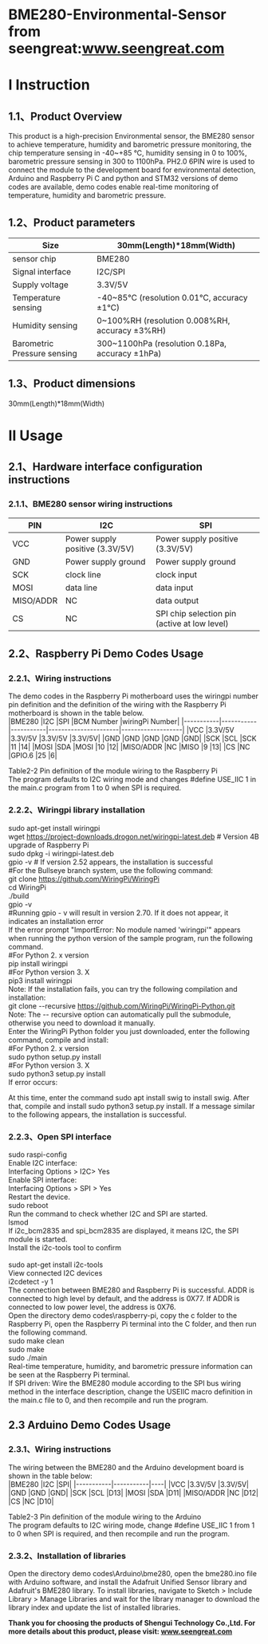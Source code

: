 BME280-Environmental-Sensor from seengreat:www.seengreat.com
 =======================================
# Ⅰ  Instruction
## 1.1、Product Overview
This product is a high-precision Environmental sensor, the BME280 sensor to achieve temperature, humidity and barometric pressure monitoring, the chip temperature sensing in -40~+85 °C, humidity sensing in 0 to 100%, barometric pressure sensing in 300 to 1100hPa. PH2.0 6PIN wire is used to connect the module to the development board for environmental detection, Arduino and Raspberry Pi C and python and STM32 versions of demo codes are available, demo codes enable real-time monitoring of temperature, humidity and barometric pressure.<br>
## 1.2、Product parameters
|Size	|30mm(Length)*18mm(Width)|
|-----------|-------------------------------|
|sensor chip	|BME280|
|Signal interface	|I2C/SPI|
|Supply voltage	|3.3V/5V|
|Temperature sensing	|-40~85°C (resolution 0.01°C, accuracy ±1°C)|
|Humidity sensing	|0~100%RH (resolution 0.008%RH, accuracy ±3%RH)|
|Barometric Pressure sensing	|300~1100hPa (resolution 0.18Pa, accuracy ±1hPa)|	
## 1.3、Product dimensions
30mm(Length)*18mm(Width)<br>
# Ⅱ  Usage
## 2.1、Hardware interface configuration instructions
### 2.1.1、BME280 sensor wiring instructions
|PIN	|I2C	|SPI|
|-----------|----------|----|
|VCC	|Power supply positive (3.3V/5V)	|Power supply positive (3.3V/5V)|
|GND	|Power supply ground	|Power supply ground|
|SCK	|clock line	|clock input|
|MOSI	|data line	|data input|
|MISO/ADDR	|NC	|data output|
|CS	|NC	|SPI chip selection pin (active at low level)|
## 2.2、Raspberry Pi Demo Codes Usage	
### 2.2.1、Wiring instructions
The demo codes in the Raspberry Pi motherboard uses the wiringpi number pin definition and the definition of the wiring with the Raspberry Pi motherboard is shown in the table below.<br>
|BME280 	|I2C	|SPI	|BCM Number	|wiringPi Number|
|-----------|-----------|-----------|----------------------|-------------------|
|VCC	|3.3V/5V	|3.3V/5V	|3.3V/5V	|3.3V/5V|
|GND	|GND	|GND	|GND	|GND|
|SCK	|SCL	|SCK	|11	|14|
|MOSI	|SDA	|MOSI	|10	|12|
|MISO/ADDR	|NC	|MISO	|9	|13|
|CS	|NC	|GPIO.6	|25	|6|

Table2-2 Pin definition of the module wiring to the Raspberry Pi<br>
The program defaults to I2C wiring mode and changes #define USE_IIC 1 in the main.c program from 1 to 0 when SPI is required.<br>
### 2.2.2、Wiringpi library installation
   sudo apt-get install wiringpi<br>
   wget https://project-downloads.drogon.net/wiringpi-latest.deb  # Version 4B upgrade of Raspberry Pi<br>
   sudo dpkg -i wiringpi-latest.deb<br>
   gpio -v # If version 2.52 appears, the installation is successful<br>
#For the Bullseye branch system, use the following command:<br>
git clone https://github.com/WiringPi/WiringPi<br>
cd WiringPi<br>
./build<br>
gpio -v<br>
#Running gpio - v will result in version 2.70. If it does not appear, it indicates an installation error<br>
If the error prompt "ImportError: No module named 'wiringpi'" appears when running the python version of the sample program, run the following command.<br>
#For Python 2. x version<br>
pip install wiringpi<br>
#For Python version 3. X<br>
pip3 install wiringpi<br>
Note: If the installation fails, you can try the following compilation and installation:<br>
git clone --recursive https://github.com/WiringPi/WiringPi-Python.git<br>
Note: The -- recursive option can automatically pull the submodule, otherwise you need to download it manually.<br>
Enter the WiringPi Python folder you just downloaded, enter the following command, compile and install:<br>
#For Python 2. x version<br>
sudo python setup.py install <br>
#For Python version 3. X<br>
sudo python3 setup.py install<br>
If  error occurs:<br>

At this time, enter the command sudo apt install swig to install swig. After that, compile and install sudo python3 setup.py install. If a message similar to the following appears, the installation is successful.<br>
### 2.2.3、Open SPI interface
sudo raspi-config<br>
Enable I2C interface:<br>
Interfacing Options > I2C> Yes<br>
Enable SPI interface:<br>
Interfacing Options > SPI > Yes<br>
Restart the device.<br>
sudo reboot<br>
Run the command to check whether I2C and SPI are started.<br>
lsmod<br>
If i2c_bcm2835 and spi_bcm2835 are displayed, it means I2C, the SPI module is started.<br>
Install the i2c-tools tool to confirm<br>	
sudo apt-get install i2c-tools<br>
View connected I2C devices<br>
i2cdetect -y 1<br>
The connection between BME280 and Raspberry Pi is successful. ADDR is connected to high level by default, and the address is 0X77. If ADDR is connected to low power level, the address is 0X76.<br>
Open the directory demo codes\raspberry-pi, copy the c folder to the Raspberry Pi, open the Raspberry Pi terminal into the C folder, and then run the following command.<br>
sudo make clean<br>
sudo make<br>
sudo ./main<br>
Real-time temperature, humidity, and barometric pressure information can be seen at the Raspberry Pi terminal.<br>
If SPI driven: Wire the BME280 module according to the SPI bus wiring method in the interface description, change the USEIIC macro definition in the main.c file to 0, and then recompile and run the program.<br>
## 2.3 Arduino Demo Codes Usage
### 2.3.1、Wiring instructions
The wiring between the BME280 and the Arduino development board is shown in the table below:<br>
|BME280 	|I2C	|SPI|
|-----------|-----------|----|
|VCC	|3.3V/5V	|3.3V/5V|
|GND	|GND	|GND|
|SCK	|SCL	|D13|
|MOSI	|SDA	|D11|
|MISO/ADDR	|NC	|D12|
|CS	|NC	|D10|

Table2-3 Pin definition of the module wiring to the Arduino<br>
The program defaults to I2C wiring mode, change #define USE_IIC 1 from 1 to 0 when SPI is required, and then recompile and run the program.<br>
### 2.3.2、Installation of libraries
Open the directory demo codes\Arduino\bme280, open the bme280.ino file with Arduino software, and install the Adafruit Unified Sensor library and Adafruit's BME280 library. To install libraries, navigate to Sketch > Include Library > Manage Libraries and wait for the library manager to download the library index and update the list of installed libraries.<br>

__Thank you for choosing the products of Shengui Technology Co.,Ltd. For more details about this product, please visit:
www.seengreat.com__

